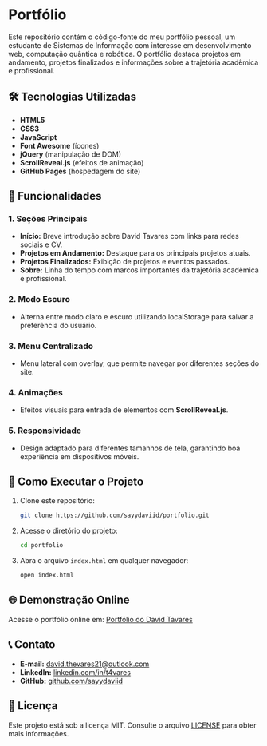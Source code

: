 # Portfólio

Este repositório contém o código-fonte do meu portfólio pessoal, um estudante de Sistemas de Informação com interesse em desenvolvimento web, computação quântica e robótica. O portfólio destaca projetos em andamento, projetos finalizados e informações sobre a trajetória acadêmica e profissional.

## 🛠️ Tecnologias Utilizadas

- **HTML5**
- **CSS3**
- **JavaScript**
- **Font Awesome** (ícones)
- **jQuery** (manipulação de DOM)
- **ScrollReveal.js** (efeitos de animação)
- **GitHub Pages** (hospedagem do site)

## 🌟 Funcionalidades

### 1. **Seções Principais**
- **Início:** Breve introdução sobre David Tavares com links para redes sociais e CV.
- **Projetos em Andamento:** Destaque para os principais projetos atuais.
- **Projetos Finalizados:** Exibição de projetos e eventos passados.
- **Sobre:** Linha do tempo com marcos importantes da trajetória acadêmica e profissional.

### 2. **Modo Escuro**
- Alterna entre modo claro e escuro utilizando localStorage para salvar a preferência do usuário.

### 3. **Menu Centralizado**
- Menu lateral com overlay, que permite navegar por diferentes seções do site.

### 4. **Animações**
- Efeitos visuais para entrada de elementos com **ScrollReveal.js**.

### 5. **Responsividade**
- Design adaptado para diferentes tamanhos de tela, garantindo boa experiência em dispositivos móveis.

## 🚀 Como Executar o Projeto

1. Clone este repositório:

   ```bash
   git clone https://github.com/sayydaviid/portfolio.git
   ```

2. Acesse o diretório do projeto:

   ```bash
   cd portfolio
   ```

3. Abra o arquivo `index.html` em qualquer navegador:

   ```bash
   open index.html
   ```

## 🌐 Demonstração Online

Acesse o portfólio online em: [Portfólio do David Tavares](https://sayydaviid.github.io/site/)

## 📞 Contato

- **E-mail:** [david.thevares21@outlook.com](mailto:david.thevares21@outlook.com)
- **LinkedIn:** [linkedin.com/in/t4vares](https://www.linkedin.com/in/t4vares/)
- **GitHub:** [github.com/sayydaviid](https://github.com/sayydaviid)

## 📝 Licença

Este projeto está sob a licença MIT. Consulte o arquivo [LICENSE](LICENSE) para obter mais informações.
